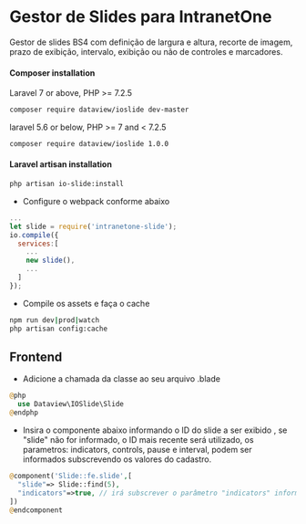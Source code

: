 # Gestor de Slides para IntranetOne

Gestor de slides BS4 com definição de largura e altura, recorte de imagem, prazo de exibição, intervalo, exibição ou não de controles e marcadores.

#### Composer installation

Laravel 7 or above, PHP >= 7.2.5

```sh
composer require dataview/ioslide dev-master
```

laravel 5.6 or below, PHP >= 7 and < 7.2.5

```sh
composer require dataview/ioslide 1.0.0
```

#### Laravel artisan installation

```sh
php artisan io-slide:install
```

- Configure o webpack conforme abaixo

```js
...
let slide = require('intranetone-slide');
io.compile({
  services:[
    ...
    new slide(),
    ...
  ]
});

```

- Compile os assets e faça o cache

```sh
npm run dev|prod|watch
php artisan config:cache
```

## Frontend

- Adicione a chamada da classe ao seu arquivo .blade

```php
@php
  use Dataview\IOSlide\Slide
@endphp
```

- Insira o componente abaixo informando o ID do slide a ser exibido , se "slide" não for informado, o ID mais recente será utilizado, os parametros: indicators, controls, pause e interval, podem ser informados subscrevendo os valores do cadastro.

```php
@component('Slide::fe.slide',[
  "slide"=> Slide::find(5),
  "indicators"=>true, // irá subscrever o parâmetro "indicators" informado no cadastro
])
@endcomponent
```

